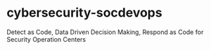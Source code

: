 # cybersecurity-socdevops
Detect as Code, Data Driven Decision Making, Respond as Code for Security Operation Centers

